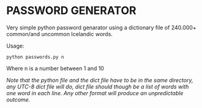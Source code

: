 # PASSWORD GENERATOR
Very simple python password genarator using a dictionary file of 240.000+ common/and uncommon Icelandic words.

Usage:
```
python passwords.py n
```
Where n is a number between 1 and 10

*Note that the python file and the dict file have to be in the same directory, any UTC-8 dict file will do,
dict file should though be a list of words with one word in each line. Any other format will produce
an unpredictable outcome.*